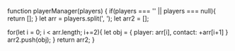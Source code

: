 function playerManager(players) {
if(players === '' || players === null){
  return [];
}
  let arr = players.split(', ');
  let arr2 = [];

  for(let i = 0; i < arr.length; i+=2){
    let obj = {
      player: arr[i],
      contact: +arr[i+1]
    }
  arr2.push(obj);
  }
  return arr2;
}